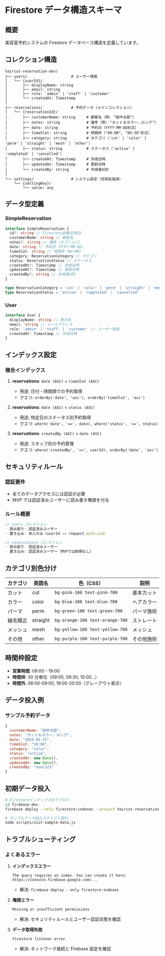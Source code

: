 # Firestore データ構造スキーマ

## 概要

美容室予約システムの Firestore データベース構造を定義しています。

## コレクション構造

```
haircut-reservation-dev/
├── users/                    # ユーザー情報
│   └── {userId}/
│       ├── displayName: string
│       ├── email: string
│       ├── role: 'admin' | 'staff' | 'customer'
│       └── createdAt: Timestamp
│
├── reservations/             # 予約データ（メインコレクション）
│   └── {reservationId}/
│       ├── customerName: string     # 顧客名（例: "田中太郎"）
│       ├── notes: string            # 備考（例: "カット＆カラー、ロング"）
│       ├── date: string             # 予約日（YYYY-MM-DD形式）
│       ├── timeSlot: string         # 時間枠（"09:00", "09:30"形式）
│       ├── category: string         # カテゴリ（'cut' | 'color' | 'perm' | 'straight' | 'mesh' | 'other'）
│       ├── status: string           # ステータス（'active' | 'completed' | 'cancelled'）
│       ├── createdAt: Timestamp     # 作成日時
│       ├── updatedAt: Timestamp     # 更新日時
│       └── createdBy: string        # 作成者UID
│
└── settings/                 # システム設定（将来拡張用）
    └── {settingKey}/
        └── value: any
```

## データ型定義

### SimpleReservation

```typescript
interface SimpleReservation {
  id?: string // Firestore自動生成ID
  customerName: string // 顧客名
  notes?: string // 備考（オプション）
  date: string // 予約日（YYYY-MM-DD）
  timeSlot: string // 時間枠（HH:MM）
  category: ReservationCategory // カテゴリ
  status: ReservationStatus // ステータス
  createdAt?: Timestamp // 作成日時
  updatedAt?: Timestamp // 更新日時
  createdBy?: string // 作成者UID
}

type ReservationCategory = 'cut' | 'color' | 'perm' | 'straight' | 'mesh' | 'other'
type ReservationStatus = 'active' | 'completed' | 'cancelled'
```

### User

```typescript
interface User {
  displayName: string // 表示名
  email: string // メールアドレス
  role: 'admin' | 'staff' | 'customer' // ユーザー役割
  createdAt: Timestamp // 作成日時
}
```

## インデックス設定

### 複合インデックス

1. **reservations**: `date (ASC)` + `timeSlot (ASC)`

   - 用途: 日付・時間順での予約取得
   - クエリ: `orderBy('date', 'asc'), orderBy('timeSlot', 'asc')`

2. **reservations**: `date (ASC)` + `status (ASC)`

   - 用途: 特定日のステータス別予約取得
   - クエリ: `where('date', '==', date), where('status', '==', status)`

3. **reservations**: `createdBy (ASC)` + `date (ASC)`
   - 用途: スタッフ別の予約管理
   - クエリ: `where('createdBy', '==', userId), orderBy('date', 'asc')`

## セキュリティルール

### 認証要件

- 全てのデータアクセスには認証が必要
- MVP では認証済みユーザーに読み書き権限を付与

### ルール概要

```javascript
// users コレクション
- 読み取り: 認証済みユーザー
- 書き込み: 本人のみ（userId == request.auth.uid）

// reservations コレクション
- 読み取り: 認証済みユーザー
- 書き込み: 認証済みユーザー（MVPでは制限なし）
```

## カテゴリ別色分け

| カテゴリ | 英語名   | 色（CSS）                       | 説明       |
| -------- | -------- | ------------------------------- | ---------- |
| カット   | cut      | `bg-pink-100 text-pink-700`     | 基本カット |
| カラー   | color    | `bg-blue-100 text-blue-700`     | ヘアカラー |
| パーマ   | perm     | `bg-green-100 text-green-700`   | パーマ施術 |
| 縮毛矯正 | straight | `bg-orange-100 text-orange-700` | ストレート |
| メッシュ | mesh     | `bg-yellow-100 text-yellow-700` | メッシュ   |
| その他   | other    | `bg-purple-100 text-purple-700` | その他施術 |

## 時間枠設定

- **営業時間**: 09:00 - 19:00
- **時間枠**: 30 分単位（09:00, 09:30, 10:00...）
- **時間外**: 08:00-09:00, 19:00-20:00（グレーアウト表示）

## データ投入例

### サンプル予約データ

```javascript
{
  customerName: "田中太郎",
  notes: "カット＆カラー、ロング",
  date: "2024-01-15",
  timeSlot: "10:00",
  category: "color",
  status: "active",
  createdAt: new Date(),
  updatedAt: new Date(),
  createdBy: "user123"
}
```

## 初期データ投入

```bash
# Firestoreインデックスをデプロイ
cd firebase-dev
firebase deploy --only firestore:indexes --project haircut-reservation-dev

# サンプルデータ投入スクリプト実行
node scripts/init-sample-data.js
```

## トラブルシューティング

### よくあるエラー

1. **インデックスエラー**

   ```
   The query requires an index. You can create it here: https://console.firebase.google.com/...
   ```

   - 解決: `firebase deploy --only firestore:indexes`

2. **権限エラー**

   ```
   Missing or insufficient permissions
   ```

   - 解決: セキュリティルールとユーザー認証状態を確認

3. **データ取得失敗**
   ```
   Firestore listener error
   ```
   - 解決: ネットワーク接続と Firebase 設定を確認
